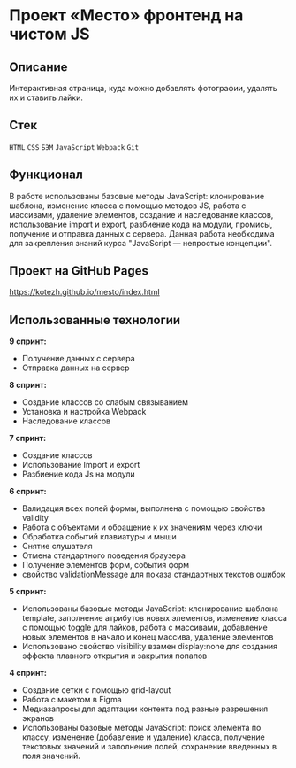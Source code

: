 # Проект «Место» фронтенд на чистом JS 

## Описание
Интерактивная страница, куда можно добавлять фотографии, удалять их и ставить лайки.

## Стек
`HTML` `CSS` `БЭМ` `JavaScript` `Webpack` `Git` 

## Функционал
В работе использованы базовые методы JavaScript: клонирование шаблона, изменение класса с помощью методов JS, работа с массивами, удаление элементов, создание и наследование классов, использование import и export, разбиение кода на модули, промисы, получение и отправка данных с сервера. 
Данная работа необходима для закрепления знаний курса "JavaScript — непростые концепции". 

## Проект на GitHub Pages
https://kotezh.github.io/mesto/index.html

## Использованные технологии

**9 спринт:**
* Получение данных с сервера
* Отправка данных на сервер

**8 спринт:**
* Создание классов со слабым связыванием
* Установка и настройка Webpack
* Наследование классов

**7 спринт:**
* Создание классов
* Использование Import и export
* Разбиение кода Js на модули

**6 спринт:**
* Валидация всех полей формы, выполнена с помощью свойства validity
* Работа с объектами и обращение к их значениям через ключи
* Обработка событий клавиатуры и мыши
* Снятие слушателя
* Отмена стандартного поведения браузера
* Получение элементов форм, события форм
* свойство validationMessage для показа стандартных текстов ошибок

**5 спринт:**
* Использованы базовые методы JavaScript: клонирование шаблона template, заполнение атрибутов новых элементов, изменение класса с помощью toggle для лайков, работа с массивами, добавление новых элементов в начало и конец массива, удаление элементов
* Использовано свойство visibility взамен display:none для создания эффекта плавного открытия и закрытия попапов

**4 спринт:**
* Создание сетки с помощью grid-layout
* Работа с макетом в Figma
* Медиазапросы для адаптации контента под разные разрешения экранов
* Использованы базовые методы JavaScript: поиск элемента по классу, изменение (добавление и удаление) класса, получение текстовых значений и заполнение полей, сохранение введенных в поля значений.
